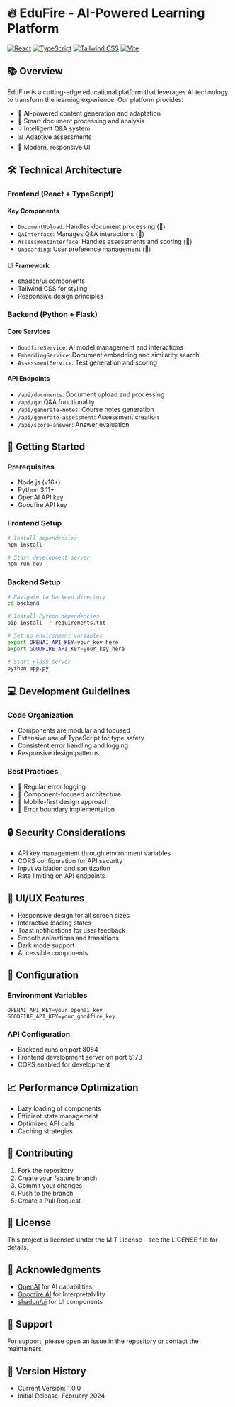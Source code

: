# 🔥 EduFire - AI-Powered Learning Platform

[![React](https://img.shields.io/badge/React-18.3.1-61DAFB?logo=react)](https://reactjs.org/)
[![TypeScript](https://img.shields.io/badge/TypeScript-Latest-3178C6?logo=typescript)](https://www.typescriptlang.org/)
[![Tailwind CSS](https://img.shields.io/badge/Tailwind_CSS-Latest-38B2AC?logo=tailwind-css)](https://tailwindcss.com/)
[![Vite](https://img.shields.io/badge/Vite-Latest-646CFF?logo=vite)](https://vitejs.dev/)

## 📚 Overview

EduFire is a cutting-edge educational platform that leverages AI technology to transform the learning experience. Our platform provides:

- 🤖 AI-powered content generation and adaptation
- 📝 Smart document processing and analysis
- 💡 Intelligent Q&A system
- 📊 Adaptive assessments
- 🎨 Modern, responsive UI

## 🛠️ Technical Architecture

### Frontend (React + TypeScript)

#### Key Components
- `DocumentUpload`: Handles document processing (📄)
- `QAInterface`: Manages Q&A interactions (💭)
- `AssessmentInterface`: Handles assessments and scoring (📝)
- `Onboarding`: User preference management (👤)

#### UI Framework
- shadcn/ui components
- Tailwind CSS for styling
- Responsive design principles

### Backend (Python + Flask)

#### Core Services
- `GoodfireService`: AI model management and interactions
- `EmbeddingService`: Document embedding and similarity search
- `AssessmentService`: Test generation and scoring

#### API Endpoints
- `/api/documents`: Document upload and processing
- `/api/qa`: Q&A functionality
- `/api/generate-notes`: Course notes generation
- `/api/generate-assessment`: Assessment creation
- `/api/score-answer`: Answer evaluation

## 🚀 Getting Started

### Prerequisites
- Node.js (v16+)
- Python 3.11+
- OpenAI API key
- Goodfire API key

### Frontend Setup
```bash
# Install dependencies
npm install

# Start development server
npm run dev
```

### Backend Setup
```bash
# Navigate to backend directory
cd backend

# Install Python dependencies
pip install -r requirements.txt

# Set up environment variables
export OPENAI_API_KEY=your_key_here
export GOODFIRE_API_KEY=your_key_here

# Start Flask server
python app.py
```

## 💻 Development Guidelines

### Code Organization
- Components are modular and focused
- Extensive use of TypeScript for type safety
- Consistent error handling and logging
- Responsive design patterns

### Best Practices
- 🔄 Regular error logging
- 🎯 Component-focused architecture
- 📱 Mobile-first design approach
- 🧪 Error boundary implementation

## 🔒 Security Considerations

- API key management through environment variables
- CORS configuration for API security
- Input validation and sanitization
- Rate limiting on API endpoints

## 🎨 UI/UX Features

- Responsive design for all screen sizes
- Interactive loading states
- Toast notifications for user feedback
- Smooth animations and transitions
- Dark mode support
- Accessible components

## 🔧 Configuration

### Environment Variables
```env
OPENAI_API_KEY=your_openai_key
GOODFIRE_API_KEY=your_goodfire_key
```

### API Configuration
- Backend runs on port 8084
- Frontend development server on port 5173
- CORS enabled for development

## 📈 Performance Optimization

- Lazy loading of components
- Efficient state management
- Optimized API calls
- Caching strategies

## 🤝 Contributing

1. Fork the repository
2. Create your feature branch
3. Commit your changes
4. Push to the branch
5. Create a Pull Request

## 📝 License

This project is licensed under the MIT License - see the LICENSE file for details.

## 🙏 Acknowledgments

- [OpenAI](https://openai.com/) for AI capabilities
- [Goodfire AI](https://goodfire.ai/) for Interpretability
- [shadcn/ui](https://ui.shadcn.com/) for UI components

## 📧 Support

For support, please open an issue in the repository or contact the maintainers.

## 🔄 Version History

- Current Version: 1.0.0
- Initial Release: February 2024